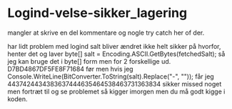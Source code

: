 # Logind-velse-sikker_lagering
mangler at skrive en del kommentare og nogle try catch her of der.

har lidt problem med logind salt bliver ændret ikke helt sikker på hvorfor, henter det og laver byte[] salt = Encoding.ASCII.GetBytes(fetchedSalt);
så jeg kan bruge det i byte[] form men for 2 forskellige ud.
D7BD4867DF5FE8F71684 før men hvis jeg Console.WriteLine(BitConverter.ToString(salt).Replace("-", "")); får jeg 4437424434383637444635464538463731363834
sikker missed noget men fortræt til og se problemet så kigger imorgen 
men du må godt kigge i koden.
